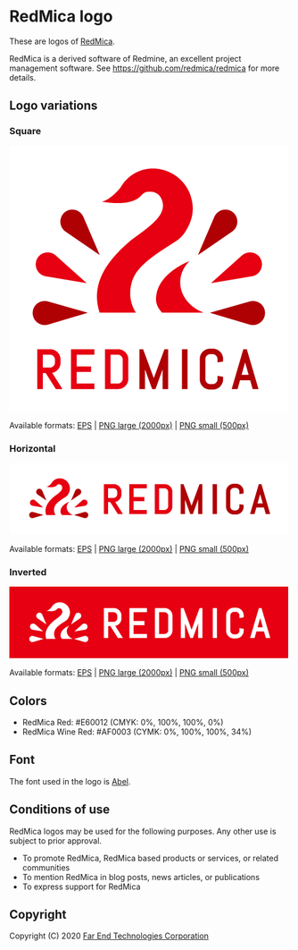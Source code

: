 # RedMica logo

These are logos of [RedMica](https://github.com/redmica/redmica).

RedMica is a derived software of Redmine, an excellent project management software. See <https://github.com/redmica/redmica> for more details.

## Logo variations

### Square

![](redmica-logo-small.png)

Available formats: [EPS](redmica-logo.eps) | [PNG large (2000px)](redmica-logo-large.png) | [PNG small (500px)](redmica-logo-small.png)

### Horizontal

![](horizontal/redmica-logo-horizontal-small.png)

Available formats: [EPS](horizontal/redmica-logo-horizontal.eps) | [PNG large (2000px)](horizontal/redmica-logo-horizontal-large.png) | [PNG small (500px)](horizontal/redmica-logo-horizontal-small.png)

### Inverted

![](inverted/redmica-logo-inverted-small.png)

Available formats: [EPS](inverted/redmica-logo-inverted.eps) | [PNG large (2000px)](inverted/redmica-logo-inverted-large.png) | [PNG small (500px)](inverted/redmica-logo-inverted-small.png)

## Colors

* RedMica Red: #E60012 (CMYK: 0%, 100%, 100%, 0%)
* RedMica Wine Red: #AF0003 (CYMK: 0%, 100%, 100%, 34%)

## Font

The font used in the logo is [Abel](https://fonts.google.com/specimen/Abel).

## Conditions of use

RedMica logos may be used for the following purposes. Any other use is subject to prior approval.

* To promote RedMica, RedMica based products or services, or related communities
* To mention RedMica in blog posts, news articles, or publications
* To express support for RedMica

## Copyright

Copyright (C) 2020 [Far End Technologies Corporation](https://www.farend.co.jp/)
